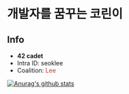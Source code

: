 # 개발자를 꿈꾸는 코린이

## Info
- **42 cadet**
- Intra ID: seoklee
- Coalition: <span style="color:rgb(180, 60, 60)">Lee 

[![Anurag's github stats](https://github-readme-stats.vercel.app/api?username=seoklee)](https://github.com/anuraghazra/github-readme-stats&theme=gruvbox)
